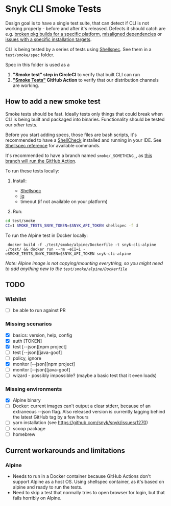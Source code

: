 # Snyk CLI Smoke Tests

Design goal is to have a single test suite, that can detect if CLI is not working properly - before and after it's released. Defects it should catch are e.g. [broken pkg builds for a specific platform](https://github.com/snyk/snyk/issues/670), [misaligned dependencies](https://github.com/snyk/snyk/issues/1261) or [issues with a specific installation targets](https://github.com/snyk/snyk/issues/1270).

CLI is being tested by a series of tests using [Shellspec](https://shellspec.info). See them in a `test/smoke/spec` folder.

Spec in this folder is used as a

1. **"Smoke test" step in CircleCI** to verify that built CLI can run
2. **["Smoke Tests"](https://github.com/snyk/snyk/actions?query=workflow%3A%22Smoke+Tests%22) GitHub Action** to verify that our distribution channels are working.

## How to add a new smoke test

Smoke tests should be fast. Ideally tests only things that could break when CLI is being built and packaged into binaries. Functionality should be tested our _other_ tests.

Before you start adding specs, those files are bash scripts, it's recommended to have a [ShellCheck](https://www.shellcheck.net) installed and running in your IDE. See [Shellspec reference](https://github.com/shellspec/shellspec/blob/master/docs/references.md#expectation) for available commands.

It's recommended to have a branch named `smoke/_SOMETHING_`, as [this branch will run the GitHub Action](https://github.com/snyk/snyk/blob/f35f39e96ef7aa69b22a846315dda015b12a4564/.github/workflows/smoke-tests.yml#L3-L5).

To run these tests locally:

1. Install:

   - [Shellspec](https://shellspec.info)
   - [jq](https://stedolan.github.io/jq/)
   - timeout (if not available on your platform)

2. Run:

```sh
cd test/smoke
CI=1 SMOKE_TESTS_SNYK_TOKEN=$SNYK_API_TOKEN shellspec -f d
```

To run the Alpine test in Docker locally:

```
 docker build -f ./test/smoke/alpine/Dockerfile -t snyk-cli-alpine ./test/ && docker run --rm -eCI=1 -eSMOKE_TESTS_SNYK_TOKEN=$SNYK_API_TOKEN snyk-cli-alpine
```

_Note: Alpine image is not copying/mounting everything, so you might need to add anything new to the `test/smoke/alpine/Dockerfile`_

## TODO

### Wishlist

- [ ] be able to run against PR

### Missing scenarios

- [x] basics: version, help, config
- [x] auth [TOKEN]
- [x] test [--json][npm project]
- [ ] test [--json][java-goof]
- [ ] policy, ignore
- [x] monitor [--json][npm project]
- [ ] monitor [--json][java-goof]
- [ ] wizard - possibly impossible? (maybe a basic test that it even loads)

### Missing environments

- [x] Alpine binary
- [ ] Docker: current images can't output a clear stderr, because of an extraneous --json flag. Also released version is currently lagging behind the latest GitHub tag by a few hours
- [ ] yarn installation (see https://github.com/snyk/snyk/issues/1270)
- [ ] scoop package
- [ ] homebrew

## Current workarounds and limitations

### Alpine

- Needs to run in a Docker container because GitHub Actions don't support Alpine as a host OS. Using shellspec container, as it's based on alpine and ready to run the tests.
- Need to skip a test that normally tries to open browser for login, but that fails horribly on Alpine.
